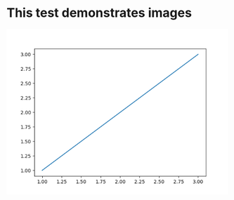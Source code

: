 # This test demonstrates images

![2820a09958b670649bf211ef97dc95aeeb41d62c](test_image/2820a09958b670649bf211ef97dc95aeeb41d62c)
